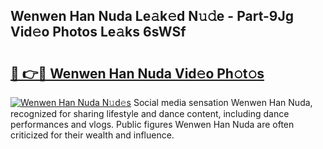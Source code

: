 ## Wenwen Han Nuda Le𝚊k𝚎d N𝚞𝚍e - Part-9Jg Vid𝚎o Photos Le𝚊ks 6sWSf

# <h2><a href="http://fbftpel.evod.top/?m=Wenwen+Han+Nuda">🔗 👉🔴 Wenwen Han Nuda Vid𝚎o Ph𝚘t𝚘s</a></h2>

[![Wenwen Han Nuda N𝚞d𝚎s](https://i.imgur.com/8V9OHl7.gif)](http://fbftpel.evod.top/?m=Wenwen+Han+Nuda)
Social media sensation Wenwen Han Nuda, recognized for sharing lifestyle and dance content, including dance performances and vlogs. Public figures Wenwen Han Nuda are often criticized for their wealth and influence. 
